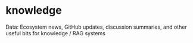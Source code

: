 # knowledge
Data: Ecosystem news, GitHub updates, discussion summaries, and other useful bits for knowledge / RAG systems
